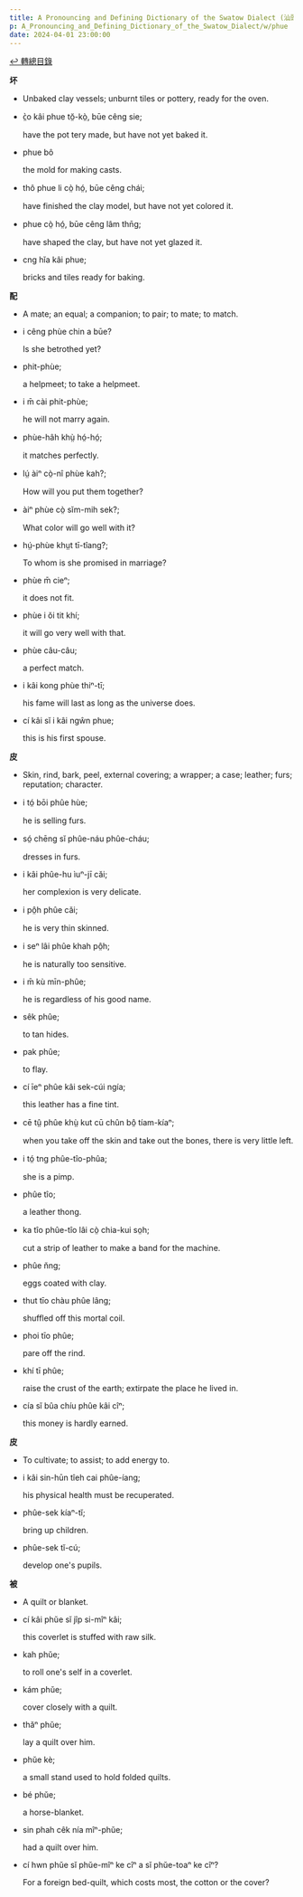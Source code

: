 ```yaml
---
title: A Pronouncing and Defining Dictionary of the Swatow Dialect (汕頭方言音義字典) / phue
p: A_Pronouncing_and_Defining_Dictionary_of_the_Swatow_Dialect/w/phue
date: 2024-04-01 23:00:00
---
```


[↩️ 轉總目錄](/A_Pronouncing_and_Defining_Dictionary_of_the_Swatow_Dialect)


**坏**
- Unbaked clay vessels; unburnt tiles or pottery, ready for the oven.

- c̤̀o kâi phue tŏ̤-kò̤, būe cêng sie;

  have the pot tery made, but have not yet baked it.

- phue bô

  the mold for making casts.

- thô phue li cò̤ hó̤, būe cêng chái;

  have finished the clay model, but have not yet colored it.

- phue cò̤ hó̤, būe cêng lâm thn̄g;

  have shaped the clay, but have not yet glazed it.

- cng hĭa kâi phue;

  bricks and tiles ready for baking.

**配**
- A mate; an equal; a companion; to pair; to mate; to match.

- i cêng phùe chin a būe?

  Is she betrothed yet?

- phit-phùe;

  a helpmeet; to take a helpmeet.

- i m̄ cài phit-phùe;

  he will not marry again.

- phùe-hâh khṳ̀ hó̤-hó̤;

  it matches perfectly.

- lṳ́ àiⁿ cò̤-nî phùe kah?;

  How will you put them together?

- àiⁿ phùe cò̤ sĭm-mih sek?;

  What color will go well with it?

- hṳ́-phùe khṳt tī-tîang?;

  To whom is she promised in marriage?

- phùe m̄ cieⁿ;

  it does not fit.

- phùe i ŏi tit khí;

  it will go very well with that.

- phùe câu-câu;

  a perfect match.

- i kâi kong phùe thiⁿ-tī;

  his fame will last as long as the universe does.

- cí kâi sĭ i kâi ngŵn phue;

  this is his first spouse.

**皮**
- Skin, rind, bark, peel, external covering; a wrapper; a case; leather; furs; reputation; character.

- i tó̤ bōi phûe hùe;

  he is selling furs.

- só̤ chēng sĭ phûe-náu phûe-cháu;

  dresses in furs.

- i kâi phûe-hu ìuⁿ-jī căi;

  her complexion is very delicate.

- i pô̤h phûe căi;

  he is very thin skinned.

- i seⁿ lâi phûe khah pô̤h;

  he is naturally too sensitive.

- i m̄ kù mīn-phûe;

  he is regardless of his good name.

- sêk phûe;

  to tan hides.

- pak phûe;

  to flay.

- cí īeⁿ phûe kâi sek-cúi ngía;

  this leather has a fine tint.

- cē tṳ̂ phûe khṳ̀ kut cū chûn bô̤ tíam-kíaⁿ;

  when you take off the skin and take out the bones, there is very little left.

- i tó̤ tng phûe-tîo-phûa;

  she is a pimp.

- phûe tîo;

  a leather thong.

- ka tîo phûe-tîo lâi cò̤ chia-kui so̤h;

  cut a strip of leather to make a band for the machine.

- phûe n̆ng;

  eggs coated with clay.

- thut tīo chàu phûe lâng;

  shuffled off this mortal coil.

- phoi tīo phûe;

  pare off the rind.

- khí tī phûe;

  raise the crust of the earth; extirpate the place he lived in.

- cía sĭ bûa chíu phûe kâi cîⁿ;

  this money is hardly earned.

**皮**
- To cultivate; to assist; to add energy to.

- i kâi sin-hūn tîeh cai phûe-íang;

  his physical health must be recuperated.

- phûe-sek kíaⁿ-tĭ;

  bring up children.

- phûe-sek tĭ-cú;

  develop one's pupils.

**被**
- A quilt or blanket.

- cí kâi phŭe sĭ jîp si-mîⁿ kâi;

  this coverlet is stuffed with raw silk.

- kah phŭe;

  to roll one's self in a coverlet.

- kám phŭe;

  cover closely with a quilt.

- thăⁿ phŭe;

  lay a quilt over him.

- phŭe kè;

  a small stand used to hold folded quilts.

- bé phŭe;

  a horse-blanket.

- sin phah cêk nía mîⁿ-phŭe;

  had a quilt over him.

- cí hwn phŭe sĭ phŭe-mîⁿ ke cîⁿ a sĭ phŭe-toaⁿ ke cîⁿ?

  For a foreign bed-quilt, which costs most, the cotton or the cover?
